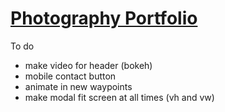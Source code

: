 # [Photography Portfolio](https://benva.github.io/)

To do
- make video for header (bokeh)
- mobile contact button
- animate in new waypoints
- make modal fit screen at all times (vh and vw)
